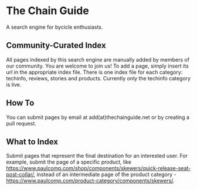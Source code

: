 # The Chain Guide
A search engine for bycicle enthusiasts.

## Community-Curated Index
All pages indexed by this search engine are manually added by members of our community. You are welcome to join us! To add a page, simply insert its url in the appropriate index file. There is one index file for each category: techinfo, reviews, stories and products. Currently only the techinfo category is live.

## How To
You can submit pages by email at add(at)thechainguide.net or by creating a pull request.

## What to Index
Submit pages that represent the final destination for an interested user. For example, submit the page of a specific product, like https://www.paulcomp.com/shop/components/skewers/quick-release-seat-post-collar/, instead of an intermediate page of the product category - https://www.paulcomp.com/product-category/components/skewers/. 